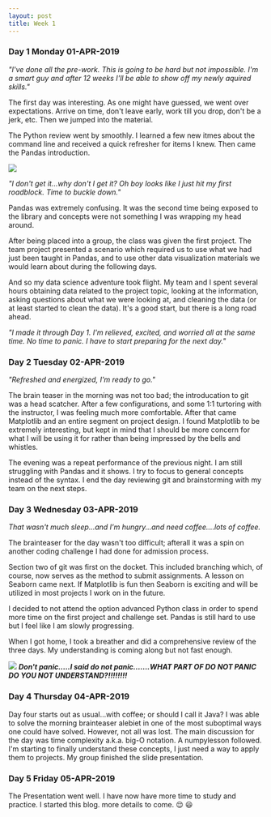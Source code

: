 ```yaml
---
layout: post
title: Week 1
---
```


### Day 1 Monday 01-APR-2019
*"I've done all the pre-work. This is going to be hard but not impossible. I'm a smart guy and after 12 weeks I'll be able to show off my newly aquired skills."*

The first day was interesting. As one might have guessed, we went over expectations. Arrive on time, don't leave early, work till you drop, don't be a jerk, etc. Then we jumped into the material.

The Python review went by smoothly. I learned a few new itmes about the command line and received a quick refresher for items I knew. Then came the Pandas introduction.

![](https://i.dailymail.co.uk/i/pix/2015/03/16/26B350AE00000578-0-The_panda_normally_a_docile_animal_was_chased_and_is_believed_to-m-52_1426522113788.jpg)

*"I don't get it...why don't I get it? Oh boy looks like I just hit my first roadblock. Time to buckle down."*

Pandas was extremely confusing. It was the second time being exposed to the library and concepts were not something I was wrapping my head around. 

After being placed into a group, the class was given the first project. The team project presented a scenario which required us to use what we had just been taught in Pandas, and to use other data visualization materials we would learn about during the following days.

And so my data science adventure took flight. My team and I spent several hours obtaining data related to the project topic, looking at the information, asking questions about what we were looking at, and cleaning the data (or at least started to clean the data). It's a good start, but there is a long road ahead.

*"I made it through Day 1. I'm relieved, excited, and worried all at the same time. No time to panic. I have to start preparing for the next day."*

### Day 2 Tuesday 02-APR-2019
*"Refreshed and energized, I'm ready to go."*

The brain teaser in the morning was not too bad; the introducation to git was a head scatcher. After a few configurations, and some 1:1 turtoring with the instructor, I was feeling much more comfortable. After that came Matplotlib and an entire segment on project design. I found Matplotlib to be extremely interesting, but kept in mind that I should be more concern for what I will be using it for rather than being impressed by the bells and whistles.

The evening was a repeat performance of the previous night. I am still struggling with Pandas and it shows. I try to focus to general concepts instead of the syntax. I end the day reviewing git and brainstorming with my team on the next steps.

### Day 3 Wednesday 03-APR-2019
*That wasn't much sleep...and I'm hungry...and need coffee....lots of coffee.*

The brainteaser for the day wasn't too difficult; afterall it was a spin on another coding challenge I had done for admission process. 

Section two of git was first on the docket. This included branching which, of course, now serves as the method to submit assignments. 
A lesson on Seaborn came next. If Matplotlib is fun then Seaborn is exciting and will be utilized in most projects I work on in the future. 

I decided to not attend the option advanced Python class in order to spend more time on the first project and challenge set. Pandas is still hard to use but I feel like I am slowly progressing.

When I got home, I took a breather and did a comprehensive review of the three days. My understanding is coming along but not fast enough.

![](http://awesomegifs.com/wp-content/uploads/beeker-what-is-this-i-dont-even.gif)
_**Don't panic.....I said do not panic.......WHAT PART OF DO NOT PANIC DO YOU NOT UNDERSTAND?!!!!!!!!**_

### Day 4 Thursday 04-APR-2019
Day four starts out as usual...with coffee; or should I call it Java? I was able to solve the morning brainteaser alebiet in one of the most suboptimal ways one could have solved. However, not all was lost. The main discussion for the day was time complexity a.k.a. big-O notation.
A numpylesson followed. I'm starting to finally understand these concepts, I just need a way to apply them to projects. My group finished the slide presentation. 


### Day 5 Friday 05-APR-2019
The Presentation went well. 
I have now have more time to study and practice. I started this blog. more details to come.
:relieved:  :smiley:
